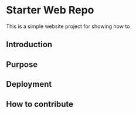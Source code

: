 # Starter Web Repo

This is a simple website project for showing how to

## Introduction

## Purpose

## Deployment

## How to contribute
